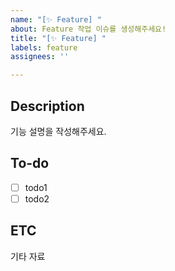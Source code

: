 ```yaml
---
name: "[✨ Feature] "
about: Feature 작업 이슈를 생성해주세요!
title: "[✨ Feature] "
labels: feature
assignees: ''

---
```


## Description
기능 설명을 작성해주세요.
## To-do
- [ ] todo1
- [ ] todo2
## ETC
기타 자료
